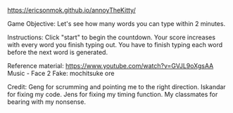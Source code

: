 https://ericsonmok.github.io/annoyTheKitty/

Game Objective:
Let's see how many words you can type within 2 minutes.

Instructions:
Click "start" to begin the countdown.
Your score increases with every word you finish typing out.
You have to finish typing each word before the next word is generated.

Reference material:
https://www.youtube.com/watch?v=GVJL9oXgsAA
Music - Face 2 Fake: mochitsuke ore

Credit:
Geng for scrumming and pointing me to the right direction.
Iskandar for fixing my code.
Jens for fixing my timing function.
My classmates for bearing with my nonsense.
